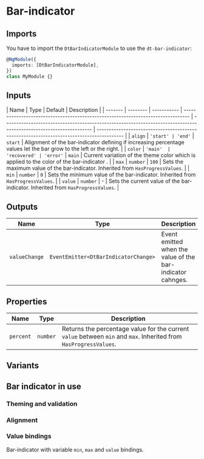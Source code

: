 # Bar-indicator

<ba-ux-snippet name="bar-indicator-intro"></ba-ux-snippet>

<ba-live-example name="DtExampleBarIndicatorDefault"></ba-live-example>

## Imports

You have to import the `DtBarIndicatorModule` to use the `dt-bar-indicator`:

```typescript
@NgModule({
  imports: [DtBarIndicatorModule],
})
class MyModule {}
```

## Inputs

| Name    | Type     | Default     | Description                                                                      |
| ------- | -------- | ----------- | -------------------------------------------------------------------------------- | ------------------------------------------------------------------------------------------------------------------ | ----------------------------------------------------------------------------------------- |
| `align` | `'start' | 'end'`      | `start`                                                                          | Alignment of the bar-indicator defining if increasing percentage values let the bar grow to the left or the right. |
| `color` | `'main'  | 'recovered' | 'error'`                                                                         | `main`                                                                                                             | Current variation of the theme color which is applied to the color of the bar-indicator . |
| `max`   | `number` | `100`       | Sets the maximum value of the bar-indicator. Inherited from `HasProgressValues`. |
| `min`   | `number` | `0`         | Sets the minimum value of the bar-indicator. Inherited from `HasProgressValues`. |
| `value` | `number` | -           | Sets the current value of the bar-indicator. Inherited from `HasProgressValues`. |

## Outputs

| Name          | Type                                 | Description                                                |
| ------------- | ------------------------------------ | ---------------------------------------------------------- |
| `valueChange` | `EventEmitter<DtBarIndicatorChange>` | Event emitted when the value of the bar-indicator cahnges. |

## Properties

| Name      | Type     | Description                                                                                                       |
| --------- | -------- | ----------------------------------------------------------------------------------------------------------------- |
| `percent` | `number` | Returns the percentage value for the current `value` between `min` and `max`. Inherited from `HasProgressValues`. |

## Variants

<ba-ux-snippet name="bar-indicator-variants"></ba-ux-snippet>

## Bar indicator in use

### Theming and validation

<ba-ux-snippet name="bar-indicator-theming"></ba-ux-snippet>

### Alignment

<ba-ux-snippet name="bar-indicator-alignment"></ba-ux-snippet>

### Value bindings

Bar-indicator with variable `min`, `max` and `value` bindings.
<ba-live-example name="DtExampleBarIndicatorDynamic"></ba-live-example>
